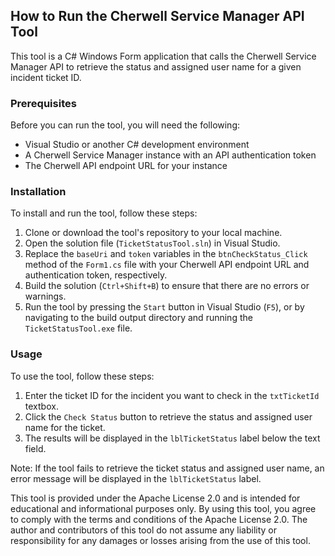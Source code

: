 ## How to Run the Cherwell Service Manager API Tool

This tool is a C# Windows Form application that calls the Cherwell Service Manager API to retrieve the status and assigned user name for a given incident ticket ID.

### Prerequisites

Before you can run the tool, you will need the following:

- Visual Studio or another C# development environment
- A Cherwell Service Manager instance with an API authentication token
- The Cherwell API endpoint URL for your instance

### Installation

To install and run the tool, follow these steps:

1. Clone or download the tool's repository to your local machine.
2. Open the solution file (`TicketStatusTool.sln`) in Visual Studio.
3. Replace the `baseUri` and `token` variables in the `btnCheckStatus_Click` method of the `Form1.cs` file with your Cherwell API endpoint URL and authentication token, respectively.
4. Build the solution (`Ctrl+Shift+B`) to ensure that there are no errors or warnings.
5. Run the tool by pressing the `Start` button in Visual Studio (`F5`), or by navigating to the build output directory and running the `TicketStatusTool.exe` file.

### Usage

To use the tool, follow these steps:

1. Enter the ticket ID for the incident you want to check in the `txtTicketId` textbox.
2. Click the `Check Status` button to retrieve the status and assigned user name for the ticket.
3. The results will be displayed in the `lblTicketStatus` label below the text field.

Note: If the tool fails to retrieve the ticket status and assigned user name, an error message will be displayed in the `lblTicketStatus` label.

This tool is provided under the Apache License 2.0 and is intended for educational and informational purposes only. By using this tool, you agree to comply with the terms and conditions of the Apache License 2.0. The author and contributors of this tool do not assume any liability or responsibility for any damages or losses arising from the use of this tool.
